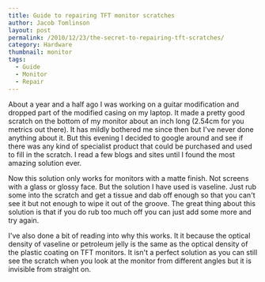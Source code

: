 ```yaml
---
title: Guide to repairing TFT monitor scratches
author: Jacob Tomlinson
layout: post
permalink: /2010/12/23/the-secret-to-repairing-tft-scratches/
category: Hardware
thumbnail: monitor
tags:
  - Guide
  - Monitor
  - Repair
---
```

About a year and a half ago I was working on a guitar modification and dropped part of the modified casing on my laptop. It made a pretty good scratch on the bottom of my monitor about an inch long (2.54cm for you metrics out there). It has mildly bothered me since then but I've never done anything about it. But this evening I decided to google around and see if there was any kind of specialist product that could be purchased and used to fill in the scratch. I read a few blogs and sites until I found the most amazing solution ever.

Now this solution only works for monitors with a matte finish. Not screens with a glass or glossy face. But the solution I have used is vaseline. Just rub some into the scratch and get a tissue and dab off enough so that you can't see it but not enough to wipe it out of the groove. The great thing about this solution is that if you do rub too much off you can just add some more and try again.

I've also done a bit of reading into why this works. It it because the optical density of vaseline or petroleum jelly is the same as the optical density of the plastic coating on TFT monitors. It isn't a perfect solution as you can still see the scratch when you look at the monitor from different angles but it is invisible from straight on.
